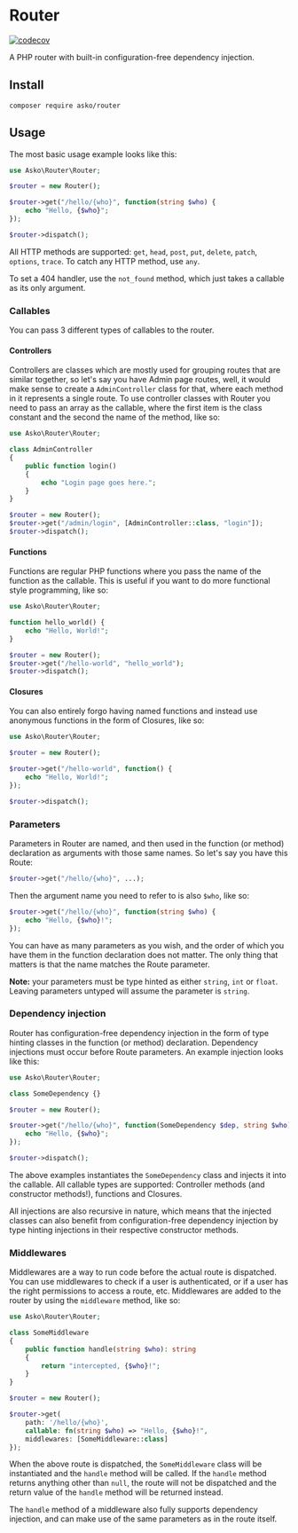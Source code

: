 # Router

[![codecov](https://codecov.io/gh/askonomm/router/graph/badge.svg?token=7UTJN1TK6S)](https://codecov.io/gh/askonomm/router)

A PHP router with built-in configuration-free dependency injection.

## Install

```
composer require asko/router
```

## Usage

The most basic usage example looks like this:

```php
use Asko\Router\Router;

$router = new Router();

$router->get("/hello/{who}", function(string $who) {
    echo "Hello, {$who}";
});

$router->dispatch();
```

All HTTP methods are supported: `get`, `head`, `post`, `put`, `delete`, `patch`, `options`, `trace`. To catch any HTTP method, use `any`.

To set a 404 handler, use the `not_found` method, which just takes a callable as its only argument.

### Callables

You can pass 3 different types of callables to the router.

#### Controllers

Controllers are classes which are mostly used for grouping routes that are similar together, so let's say you have Admin page routes, well, it would make sense to create a `AdminController` class for that, where each method in it represents a single route. To use controller classes with Router you need to pass an array as the callable, where the first item is the class constant and the second the name of the method, like so:

```php
use Asko\Router\Router;

class AdminController
{
    public function login()
    {
        echo "Login page goes here.";
    }
}

$router = new Router();
$router->get("/admin/login", [AdminController::class, "login"]);
$router->dispatch();
```

#### Functions

Functions are regular PHP functions where you pass the name of the function as the callable. This is useful if you want to do more functional style programming, like so:

```php
use Asko\Router\Router;

function hello_world() {
    echo "Hello, World!";
}

$router = new Router();
$router->get("/hello-world", "hello_world");
$router->dispatch();
```

#### Closures

You can also entirely forgo having named functions and instead use anonymous functions in the form of Closures, like so:

```php
use Asko\Router\Router;

$router = new Router();

$router->get("/hello-world", function() {
    echo "Hello, World!";
});

$router->dispatch();
```

### Parameters

Parameters in Router are named, and then used in the function (or method) declaration as arguments with those same names. So let's say you have this Route:

```php
$router->get("/hello/{who}", ...);
```

Then the argument name you need to refer to is also `$who`, like so:

```php
$router->get("/hello/{who}", function(string $who) {
    echo "Hello, {$who}!";
});
```

You can have as many parameters as you wish, and the order of which you have them in the function declaration does not matter. The only thing that matters is that the name matches the Route parameter.

**Note:** your parameters must be type hinted as either `string`, `int` or `float`. Leaving parameters untyped will assume the parameter is `string`.

### Dependency injection

Router has configuration-free dependency injection in the form of type hinting classes in the function (or method) declaration. Dependency injections must occur before Route parameters. An example injection looks like this:

```php
use Asko\Router\Router;

class SomeDependency {}

$router = new Router();

$router->get("/hello/{who}", function(SomeDependency $dep, string $who) {
    echo "Hello, {$who}";
});

$router->dispatch();
```

The above examples instantiates the `SomeDependency` class and injects it into the callable. All callable types are supported: Controller methods (and constructor methods!), functions and Closures.

All injections are also recursive in nature, which means that the injected classes can also benefit from configuration-free dependency injection by type hinting injections in their respective constructor methods.

### Middlewares

Middlewares are a way to run code before the actual route is dispatched. You can use middlewares to check if a user is authenticated, or if a user has the right permissions to access a route, etc. Middlewares are added to the router by using the `middleware` method, like so:

```php
use Asko\Router\Router;

class SomeMiddleware
{
    public function handle(string $who): string
    {
        return "intercepted, {$who}!";
    }
}

$router = new Router();

$router->get(
    path: '/hello/{who}', 
    callable: fn(string $who) => "Hello, {$who}!",
    middlewares: [SomeMiddleware::class]
});
```

When the above route is dispatched, the `SomeMiddleware` class will be instantiated and the `handle` method will be called. If the `handle` method returns anything other than `null`, the route will not be dispatched and the return value of the `handle` method will be returned instead.

The `handle` method of a middleware also fully supports dependency injection, and can make use of the same parameters as in the route itself.
